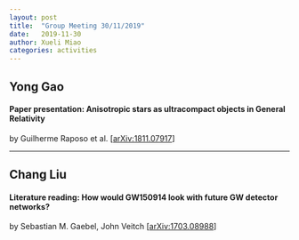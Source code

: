 ```yaml
---
layout: post
title:  "Group Meeting 30/11/2019"
date:   2019-11-30
author: Xueli Miao
categories: activities
---
```




## Yong Gao

#### Paper presentation: Anisotropic stars as ultracompact objects in General Relativity

by Guilherme Raposo et al. [[arXiv:1811.07917](https://arxiv.org/abs/1811.07917)]

---


## Chang Liu

#### Literature reading: How would GW150914 look with future GW detector networks?

by Sebastian M. Gaebel, John Veitch [[arXiv:1703.08988](https://arxiv.org/abs/1703.08988)]
